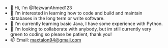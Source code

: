 - 👋 Hi, I’m @RezwanAhmed123
- 👀 I’m interested in learning how to code and build and maintain databases in the long term or write software.
- 🌱 I’m currently learning basic Java, I have some experience with Python.
- 💞️ I’m looking to collaborate with anybody, but im still currently very green to coding so please be patient, thank you!
- 📫 Email: maxtalon94@gmail.com

<!---
RezwanAhmed123/RezwanAhmed123 is a ✨ special ✨ repository because its `README.md` (this file) appears on your GitHub profile.
You can click the Preview link to take a look at your changes.
--->
